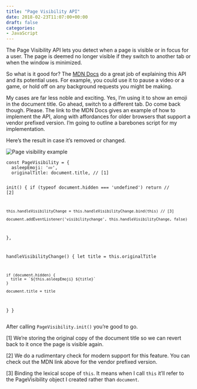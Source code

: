 ```yaml
---
title: "Page Visibility API"
date: 2018-02-23T11:07:00+00:00
draft: false
categories: 
- JavaScript
---
```

<p>The Page Visibility API lets you detect when a page is visible or in focus for a user. The page is deemed no longer visible if they switch to another tab or when the window is minimized.</p>
<p>So what is it good for? The <a href="https://developer.mozilla.org/en-US/docs/Web/API/Page_Visibility_API" target="_blank" rel="noopener">MDN Docs</a> do a great job of explaining this API and its potential uses. For example, you could use it to pause a video or a game, or hold off on any background requests you might be making.</p>
<p>My cases are far less noble and exciting. Yes, I&#8217;m using it to show an emoji in the document title. Go ahead, switch to a different tab. Do come back though. Please. The link to the MDN Docs gives an example of how to implement the API, along with affordances for older browsers that support a vendor prefixed version. I&#8217;m going to outline a barebones script for my implementation.</p>
<p>Here&#8217;s the result in case it&#8217;s removed or changed.</p>
<img src="https://tj-craft.test/uploads/page-visibility.gif" alt="Page visibility example" />
<pre><code class="language-javascript">const PageVisibility = {
  asleepEmoji: '&#x1f4a4;',
  originalTitle: document.title, // [1]

  init() {
    if (typeof document.hidden === 'undefined') return // [2]

    this.handleVisibilityChange = this.handleVisibilityChange.bind(this) // [3]

    document.addEventListener('visibilitychange', this.handleVisibilityChange, false)
  },

  handleVisibilityChange() {
    let title = this.originalTitle

    if (document.hidden) {
      title = `${this.asleepEmoji} ${title}`
    }

    document.title = title
  }
}</code></pre>
<p>After calling <code>PageVisibility.init()</code> you&#8217;re good to go. </p>
<p>[1] We&#8217;re storing the original copy of the document title so we can revert back to it once the page is visible again.</p>
<p>[2] We do a rudimentary check for modern support for this feature. You can check out the MDN link above for the vendor prefixed version.</p>
<p>[3] Binding the lexical scope of <code>this</code>. It means when I call <code>this</code> it&#8217;ll refer to the PageVisibility object I created rather than <code>document</code>.</p>
